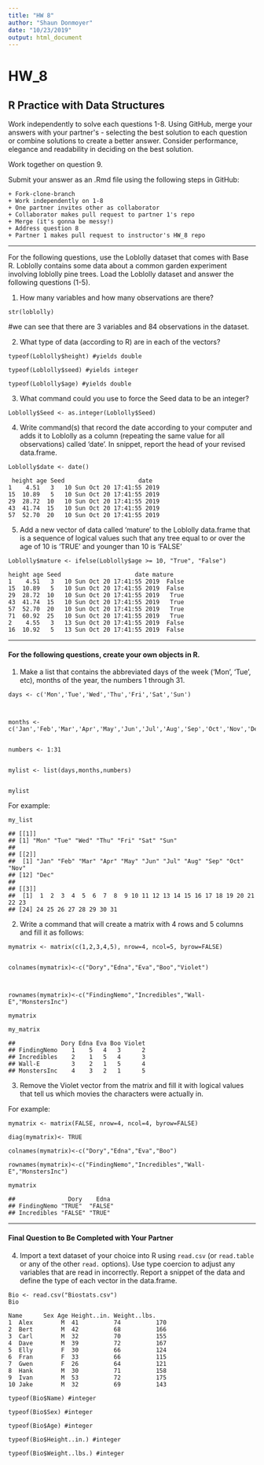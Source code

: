 ```yaml
---
title: "HW 8"
author: "Shaun Donmoyer"
date: "10/23/2019"
output: html_document
---
```

# HW_8
## R Practice with Data Structures

Work independently to solve each questions 1-8. Using GitHub, merge your answers with your partner's - selecting the best solution to each question or combine solutions to create a better answer.  Consider performance, elegance and readability in deciding on the best solution.

Work together on question 9.

Submit your answer as an .Rmd file using the following steps in GitHub:  

    + Fork-clone-branch 
    + Work independently on 1-8  
    + One partner invites other as collaborator  
    + Collaborator makes pull request to partner 1's repo  
    + Merge (it's gonna be messy!)  
    + Address question 8 
    + Partner 1 makes pull request to instructor's HW_8 repo  

***
For the following questions, use the Loblolly dataset that comes with Base R. Loblolly contains some data about a common garden experiment involving loblolly pine trees. Load the Loblolly dataset and answer the following questions (1-5).

1.  How many variables and how many observations are there?
``` {r}
str(loblolly)
```


#we can see that there are 3 variables and 84 observations in the dataset.

2.  What type of data (according to R) are in each of the vectors?

``` {r}
typeof(Loblolly$height) #yields double
```

``` {r}
typeof(Loblolly$seed) #yields integer
```

```{r}
typeof(Loblolly$age) #yields double
```

3.  What command could you use to force the Seed data to be an integer?
``` {r}
Loblolly$Seed <- as.integer(Loblolly$Seed)
```

4.  Write command(s) that record the date according to your computer and
    adds it to Loblolly as a column (repeating the same value for all
    observations) called ‘date’. In snippet, report the head of your
    revised data.frame.
``` {r}    
Loblolly$date <- date()
```

```
 height age Seed                     date 
1    4.51   3   10 Sun Oct 20 17:41:55 2019  
15  10.89   5   10 Sun Oct 20 17:41:55 2019  
29  28.72  10   10 Sun Oct 20 17:41:55 2019   
43  41.74  15   10 Sun Oct 20 17:41:55 2019   
57  52.70  20   10 Sun Oct 20 17:41:55 2019   
```


5.  Add a new vector of data called ‘mature’ to the Loblolly data.frame
    that is a sequence of logical values such that any tree equal to or
    over the age of 10 is ‘TRUE’ and younger than 10 is ‘FALSE’
```{r}    
Loblolly$mature <- ifelse(Loblolly$age >= 10, "True", "False")
```

```
height age Seed                     date mature
1    4.51   3   10 Sun Oct 20 17:41:55 2019  False
15  10.89   5   10 Sun Oct 20 17:41:55 2019  False
29  28.72  10   10 Sun Oct 20 17:41:55 2019   True
43  41.74  15   10 Sun Oct 20 17:41:55 2019   True
57  52.70  20   10 Sun Oct 20 17:41:55 2019   True
71  60.92  25   10 Sun Oct 20 17:41:55 2019   True
2    4.55   3   13 Sun Oct 20 17:41:55 2019  False
16  10.92   5   13 Sun Oct 20 17:41:55 2019  False
```

------------------------------------------------------------------------
#### For the following questions, create your own objects in R.

1.  Make a list that contains the abbreviated days of the week (‘Mon’,
    ‘Tue’, etc), months of the year, the numbers 1 through 31.

```{r}    
days <- c('Mon','Tue','Wed','Thu','Fri','Sat','Sun')



months <- c('Jan','Feb','Mar','Apr','May','Jun','Jul','Aug','Sep','Oct','Nov','Dec')


numbers <- 1:31


mylist <- list(days,months,numbers)


mylist
```    

For example:

    my_list

    ## [[1]]
    ## [1] "Mon" "Tue" "Wed" "Thu" "Fri" "Sat" "Sun"
    ## 
    ## [[2]]
    ##  [1] "Jan" "Feb" "Mar" "Apr" "May" "Jun" "Jul" "Aug" "Sep" "Oct" "Nov"
    ## [12] "Dec"
    ## 
    ## [[3]]
    ##  [1]  1  2  3  4  5  6  7  8  9 10 11 12 13 14 15 16 17 18 19 20 21 22 23
    ## [24] 24 25 26 27 28 29 30 31

2.  Write a command that will create a matrix with 4 rows and 5 columns
    and fill it as follows:
```{r}    
mymatrix <- matrix(c(1,2,3,4,5), nrow=4, ncol=5, byrow=FALSE) 


colnames(mymatrix)<-c("Dory","Edna","Eva","Boo","Violet")



rownames(mymatrix)<-c("FindingNemo","Incredibles","Wall-E","MonstersInc")

mymatrix
```


<!-- -->

    my_matrix

    ##             Dory Edna Eva Boo Violet
    ## FindingNemo    1    5   4   3      2
    ## Incredibles    2    1   5   4      3
    ## Wall-E         3    2   1   5      4
    ## MonstersInc    4    3   2   1      5

3. Remove the Violet vector from the matrix and fill it with logical values that tell us which movies the characters were actually in.

For example:
```{r}
mymatrix <- matrix(FALSE, nrow=4, ncol=4, byrow=FALSE)

diag(mymatrix)<- TRUE

colnames(mymatrix)<-c("Dory","Edna","Eva","Boo")

rownames(mymatrix)<-c("FindingNemo","Incredibles","Wall-E","MonstersInc")

mymatrix
```

<!-- -->

    ##               Dory    Edna   
    ## FindingNemo "TRUE"  "FALSE"
    ## Incredibles "FALSE" "TRUE"
    
***
#### Final Question to Be Completed with Your Partner
4. Import a text dataset of your choice into R using `read.csv` (or `read.table` or any of the other `read.` options). Use type coercion to adjust any variables that are read in incorrectly.  Report a snippet of the data and define the type of each vector in the data.frame.
```{r}
Bio <- read.csv("Biostats.csv")
Bio
```
```
Name      Sex Age Height..in. Weight..lbs.
1  Alex        M  41          74          170
2  Bert        M  42          68          166
3  Carl        M  32          70          155
4  Dave        M  39          72          167
5  Elly        F  30          66          124
6  Fran        F  33          66          115
7  Gwen        F  26          64          121
8  Hank        M  30          71          158
9  Ivan        M  53          72          175
10 Jake        M  32          69          143
```


```{r}
typeof(Bio$Name) #integer
```

```{r}
typeof(Bio$Sex) #integer
```

```{r}
typeof(Bio$Age) #integer
```

```{r}
typeof(Bio$Height..in.) #integer
```

```{r}
typeof(Bio$Weight..lbs.) #integer
```







